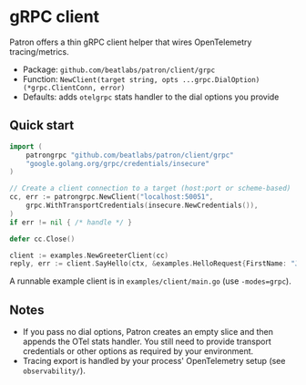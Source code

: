 # gRPC client

Patron offers a thin gRPC client helper that wires OpenTelemetry tracing/metrics.

- Package: `github.com/beatlabs/patron/client/grpc`
- Function: `NewClient(target string, opts ...grpc.DialOption) (*grpc.ClientConn, error)`
- Defaults: adds `otelgrpc` stats handler to the dial options you provide

## Quick start

```go
import (
    patrongrpc "github.com/beatlabs/patron/client/grpc"
    "google.golang.org/grpc/credentials/insecure"
)

// Create a client connection to a target (host:port or scheme-based)
cc, err := patrongrpc.NewClient("localhost:50051",
    grpc.WithTransportCredentials(insecure.NewCredentials()),
)
if err != nil { /* handle */ }

defer cc.Close()

client := examples.NewGreeterClient(cc)
reply, err := client.SayHello(ctx, &examples.HelloRequest{FirstName: "John", LastName: "Doe"})
```

A runnable example client is in `examples/client/main.go` (use `-modes=grpc`).

## Notes

- If you pass no dial options, Patron creates an empty slice and then appends the OTel stats handler. You still need to provide transport credentials or other options as required by your environment.
- Tracing export is handled by your process' OpenTelemetry setup (see `observability/`).
